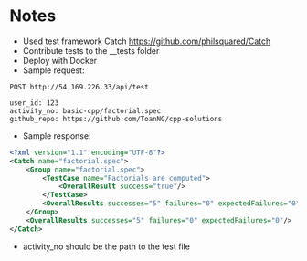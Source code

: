 # Notes
* Used test framework Catch https://github.com/philsquared/Catch
* Contribute tests to the __tests folder
* Deploy with Docker
* Sample request:
```
POST http://54.169.226.33/api/test

user_id: 123
activity_no: basic-cpp/factorial.spec
github_repo: https://github.com/ToanNG/cpp-solutions
```
* Sample response:
```xml
<?xml version="1.1" encoding="UTF-8"?>
<Catch name="factorial.spec">
    <Group name="factorial.spec">
        <TestCase name="Factorials are computed">
            <OverallResult success="true"/>
        </TestCase>
        <OverallResults successes="5" failures="0" expectedFailures="0"/>
    </Group>
    <OverallResults successes="5" failures="0" expectedFailures="0"/>
</Catch>
```
* activity_no should be the path to the test file
